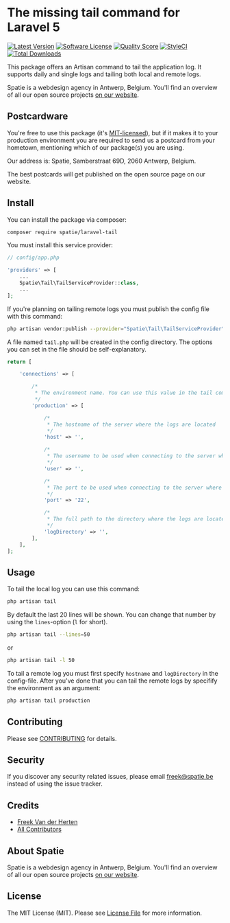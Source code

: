 # The missing tail command for Laravel 5

[![Latest Version](https://img.shields.io/github/release/spatie/laravel-tail.svg?style=flat-square)](https://github.com/spatie/laravel-tail/releases)
[![Software License](https://img.shields.io/badge/license-MIT-brightgreen.svg?style=flat-square)](LICENSE.md)
[![Quality Score](https://img.shields.io/scrutinizer/g/spatie/laravel-tail.svg?style=flat-square)](https://scrutinizer-ci.com/g/spatie/laravel-tail)
[![StyleCI](https://styleci.io/repos/30608411/shield?branch=master)](https://styleci.io/repos/30608411)
[![Total Downloads](https://img.shields.io/packagist/dt/spatie/laravel-tail.svg?style=flat-square)](https://packagist.org/packages/spatie/laravel-tail)

This package offers an Artisan command to tail the application log. It supports daily and single logs and tailing both local and remote logs.

Spatie is a webdesign agency in Antwerp, Belgium. You'll find an overview of all our open source projects [on our website](https://spatie.be/opensource).

## Postcardware

You're free to use this package (it's [MIT-licensed](LICENSE.md)), but if it makes it to your production environment you are required to send us a postcard from your hometown, mentioning which of our package(s) you are using.

Our address is: Spatie, Samberstraat 69D, 2060 Antwerp, Belgium.

The best postcards will get published on the open source page on our website.

## Install

You can install the package via composer:

``` bash
composer require spatie/laravel-tail
```

You must install this service provider:

```php
// config/app.php

'providers' => [
    ...
    Spatie\Tail\TailServiceProvider::class,
    ...
];
```

If you're planning on tailing remote logs you must publish the config file with this command:

```bash
php artisan vendor:publish --provider="Spatie\Tail\TailServiceProvider"
```

A file named `tail.php` will be created in the config directory. The options you can set in the file should be self-explanatory.

```php
return [

    'connections' => [

        /*
         * The environment name. You can use this value in the tail command.
         */
        'production' => [

            /*
             * The hostname of the server where the logs are located
             */
            'host' => '',

            /*
             * The username to be used when connecting to the server where the logs are located
             */
            'user' => '',

            /*
             * The port to be used when connecting to the server where the logs are located
             */
            'port' => '22',

            /*
             * The full path to the directory where the logs are located
             */
            'logDirectory' => '',
        ],
    ],
];

```

## Usage

To tail the local log you can use this command:

```bash
php artisan tail
```

By default the last 20 lines will be shown. You can change that number by using the `lines`-option (`l` for short).

```bash
php artisan tail --lines=50
```

or

```bash
php artisan tail -l 50
```

To tail a remote log you must first specify `hostname` and `logDirectory` in the config-file. After you've done that you can tail the remote logs by specifify the environment as an argument:

```bash
php artisan tail production
```

## Contributing

Please see [CONTRIBUTING](CONTRIBUTING.md) for details.

## Security

If you discover any security related issues, please email freek@spatie.be instead of using the issue tracker.

## Credits

- [Freek Van der Herten](https://github.com/freekmurze)
- [All Contributors](../../contributors)

## About Spatie
Spatie is a webdesign agency in Antwerp, Belgium. You'll find an overview of all our open source projects [on our website](https://spatie.be/opensource). 

## License

The MIT License (MIT). Please see [License File](LICENSE.md) for more information.
